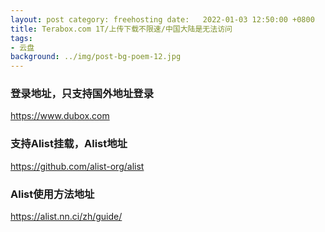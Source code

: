 ```yaml
---
layout: post category: freehosting date:   2022-01-03 12:50:00 +0800
title: Terabox.com 1T/上传下载不限速/中国大陆是无法访问
tags:
- 云盘
background: ../img/post-bg-poem-12.jpg
---
```




### 登录地址，只支持国外地址登录<br>
https://www.dubox.com

### 支持Alist挂载，Alist地址<br>
https://github.com/alist-org/alist

### Alist使用方法地址<br>
https://alist.nn.ci/zh/guide/